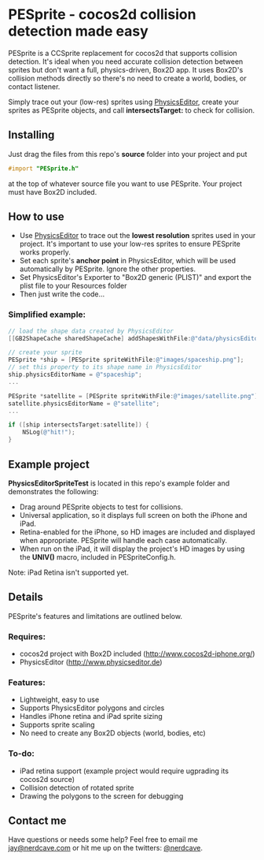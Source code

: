 # PESprite - cocos2d collision detection made easy
PESprite is a CCSprite replacement for cocos2d that supports collision detection.  It's ideal when you need accurate collision detection between sprites but don't want a full, physics-driven, Box2D app.  It uses Box2D's collision methods directly so there's no need to create a world, bodies, or contact listener.

Simply trace out your (low-res) sprites using [PhysicsEditor](<http://www.physicseditor.de>), create your sprites as PESprite objects, and call **intersectsTarget:** to check for collision.

## Installing
Just drag the files from this repo's **source** folder into your project and put
```objective-c
#import "PESprite.h"
```
at the top of whatever source file you want to use PESprite.  Your project must have Box2D included.

## How to use
* Use [PhysicsEditor](<http://www.physicseditor.de>) to trace out the **lowest resolution** sprites used in your project.  It's important to use your low-res sprites to ensure PESprite works properly.
* Set each sprite's **anchor point** in PhysicsEditor, which will be used automatically by PESprite.  Ignore the other properties.
* Set PhysicsEditor's Exporter to "Box2D generic (PLIST)" and export the plist file to your Resources folder
* Then just write the code…

### Simplified example:
```objective-c
// load the shape data created by PhysicsEditor
[[GB2ShapeCache sharedShapeCache] addShapesWithFile:@"data/physicsEditorObjects.plist"];

// create your sprite
PESprite *ship = [PESprite spriteWithFile:@"images/spaceship.png"];
// set this property to its shape name in PhysicsEditor
ship.physicsEditorName = @"spaceship";
...

PESprite *satellite = [PESprite spriteWithFile:@"images/satellite.png"];
satellite.physicsEditorName = @"satellite";
...

if ([ship intersectsTarget:satellite]) {
	NSLog(@"hit!");
}
```
## Example project
**PhysicsEditorSpriteTest** is located in this repo's example folder and demonstrates the following:

* Drag around PESprite objects to test for collisions.
* Universal application, so it displays full screen on both the iPhone and iPad.
* Retina-enabled for the iPhone, so HD images are included and displayed when appropriate.  PESprite will handle each case automatically.
* When run on the iPad, it will display the project's HD images by using the **UNIV()** macro, included in PESpriteConfig.h.

Note: iPad Retina isn't supported yet.

## Details
PESprite's features and limitations are outlined below.
### Requires:
* cocos2d project with Box2D included (<http://www.cocos2d-iphone.org/>)
* PhysicsEditor (<http://www.physicseditor.de>)

### Features:
* Lightweight, easy to use
* Supports PhysicsEditor polygons and circles
* Handles iPhone retina and iPad sprite sizing
* Supports sprite scaling
* No need to create any Box2D objects (world, bodies, etc)

### To-do:
* iPad retina support (example project would require ugprading its cocos2d source)
* Collision detection of rotated sprite
* Drawing the polygons to the screen for debugging

## Contact me
Have questions or needs some help?  Feel free to email me <jay@nerdcave.com> or hit me up on the twitters: [@nerdcave](http://twitter.com/nerdcave).